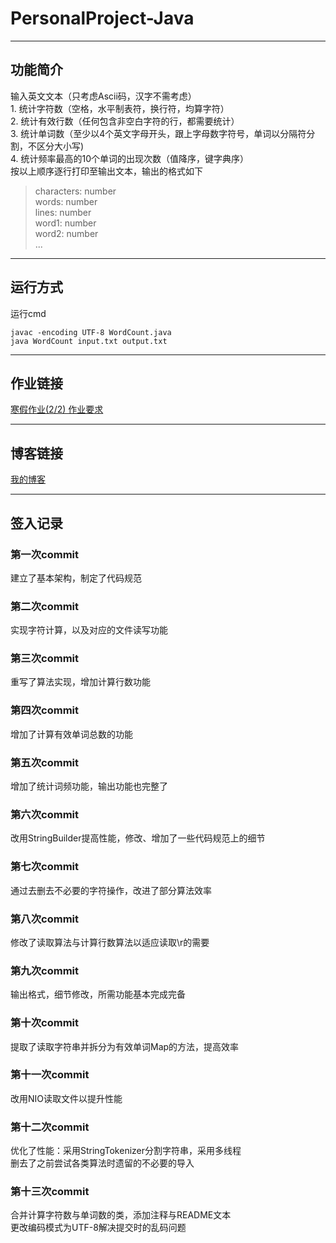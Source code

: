 # PersonalProject-Java


----------


## 功能简介
输入英文文本（只考虑Ascii码，汉字不需考虑）
 <br>1. 统计字符数（空格，水平制表符，换行符，均算字符）
 <br>2. 统计有效行数（任何包含非空白字符的行，都需要统计）
 <br>3. 统计单词数（至少以4个英文字母开头，跟上字母数字符号，单词以分隔符分割，不区分大小写)
 <br>4. 统计频率最高的10个单词的出现次数（值降序，键字典序）
<br> 按以上顺序逐行打印至输出文本，输出的格式如下

> characters: number <br>
words: number <br>
lines: number <br>
word1: number <br>
word2: number <br>
... 


----------


## 运行方式
运行cmd

    javac -encoding UTF-8 WordCount.java
    java WordCount input.txt output.txt


----------


## 作业链接
[寒假作业(2/2) 作业要求](https://edu.cnblogs.com/campus/fzu/2021SpringSoftwareEngineeringPractice/homework/11740)


----------


## 博客链接
[我的博客](https://www.cnblogs.com/railgunSE/)


----------


## 签入记录
### 第一次commit
建立了基本架构，制定了代码规范
### 第二次commit
实现字符计算，以及对应的文件读写功能
### 第三次commit
重写了算法实现，增加计算行数功能
### 第四次commit
增加了计算有效单词总数的功能
### 第五次commit
增加了统计词频功能，输出功能也完整了
### 第六次commit
改用StringBuilder提高性能，修改、增加了一些代码规范上的细节
### 第七次commit
通过去删去不必要的字符操作，改进了部分算法效率
### 第八次commit
修改了读取算法与计算行数算法以适应读取\r的需要
### 第九次commit
输出格式，细节修改，所需功能基本完成完备
### 第十次commit
提取了读取字符串并拆分为有效单词Map的方法，提高效率
### 第十一次commit
改用NIO读取文件以提升性能
### 第十二次commit
优化了性能：采用StringTokenizer分割字符串，采用多线程<br>删去了之前尝试各类算法时遗留的不必要的导入
### 第十三次commit
合并计算字符数与单词数的类，添加注释与README文本<br>更改编码模式为UTF-8解决提交时的乱码问题





